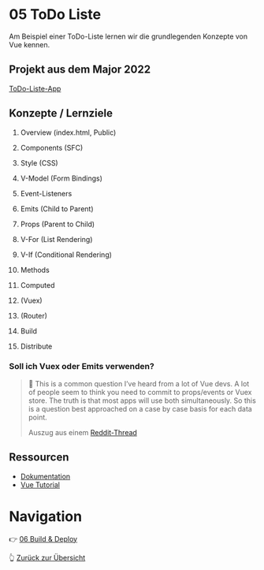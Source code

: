 # 05 ToDo Liste
Am Beispiel einer ToDo-Liste lernen wir die grundlegenden Konzepte von Vue kennen.

## Projekt aus dem Major 2022
[ToDo-Liste-App](https://github.com/Interaktive-Medien/VUE-FOR-MMA/tree/main/projects/todolist-2022)

## Konzepte / Lernziele
1. Overview (index.html, Public)
4. Components (SFC)
5. Style (CSS)

3. V-Model (Form Bindings)
4. Event-Listeners
5. Emits (Child to Parent)
6. Props (Parent to Child)
7. V-For (List Rendering)
8. V-If (Conditional Rendering)

8. Methods
9. Computed

10. (Vuex)
11. (Router)

12. Build
13. Distribute

### Soll ich Vuex oder Emits verwenden?
>🧠 This is a common question I’ve heard from a lot of Vue devs. A lot of people seem to think you need to commit to props/events or Vuex store. The truth is that most apps will use both simultaneously. So this is a question best approached on a case by case basis for each data point.
>
>Auszug aus einem [Reddit-Thread](https://www.reddit.com/r/vuejs/comments/olcfe2/when_to_use_vuex_store_vs_events/)

## Ressourcen
- [Dokumentation](https://vuejs.org/guide/introduction.html)
- [Vue Tutorial](https://vuejs.org/tutorial/#step-1)

# Navigation
👉 [06 Build & Deploy](06_Build.md)

👆 [Zurück zur Übersicht](https://github.com/Interaktive-Medien/VUE-FOR-MMA)
